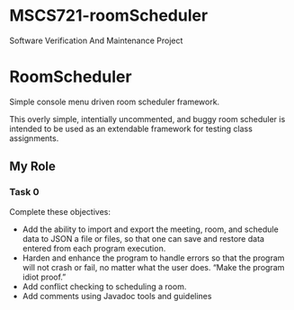 # MSCS721-roomScheduler
Software Verification And Maintenance Project

# RoomScheduler
Simple console menu driven room scheduler framework.

This overly simple, intentially uncommented, and buggy room scheduler is intended to be used as an extendable framework for testing class assignments.

## My Role
### Task 0
Complete these objectives:
* Add the ability to import and export the meeting, room, and schedule data to JSON a file
or files, so that one can save and restore data entered from each program execution.
* Harden and enhance the program to handle errors so that the program will not crash or
fail, no matter what the user does. “Make the program idiot proof.”
* Add conflict checking to scheduling a room.
* Add comments using Javadoc tools and guidelines
